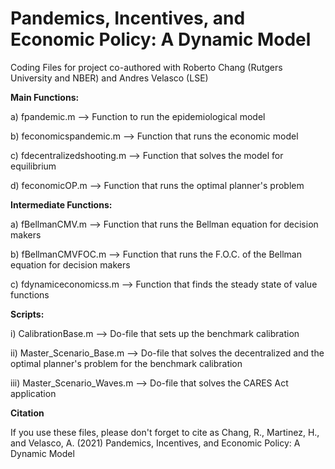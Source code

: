 # Pandemics, Incentives, and Economic Policy: A Dynamic Model
Coding Files for project co-authored with Roberto Chang (Rutgers University and NBER) and Andres Velasco (LSE) 

**Main Functions:**

a) fpandemic.m --> Function to run the epidemiological model

b) feconomicspandemic.m --> Function that runs the economic model

c) fdecentralizedshooting.m --> Function that solves the model for equilibrium

d) feconomicOP.m --> Function that runs the optimal planner's problem

**Intermediate Functions:**

a) fBellmanCMV.m --> Function that runs the Bellman equation for decision makers

b) fBellmanCMVFOC.m --> Function that runs the F.O.C. of the Bellman equation for decision makers

c) fdynamiceconomicss.m --> Function that finds the steady state of value functions

**Scripts:**

i) CalibrationBase.m --> Do-file that sets up the benchmark calibration

ii) Master_Scenario_Base.m --> Do-file that solves the decentralized and the optimal planner's problem for the benchmark calibration

iii) Master_Scenario_Waves.m --> Do-file that solves the CARES Act application

**Citation**

If you use these files, please don't forget to cite as
Chang, R., Martinez, H., and Velasco, A. (2021) Pandemics, Incentives, and Economic Policy: A Dynamic Model


